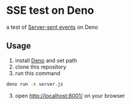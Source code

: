 # SSE test on Deno

a test of [Server-sent events](https://developer.mozilla.org/ja/docs/Web/API/Server-sent_events) on Deno

## Usage

1. install [Deno](https://deno.lantd/) and set path
2. clone this repository
3. run this command
```sh
deno run -A server.js
```
3. open [http://localhost:8001/](http://localhost:8001/) on your browser
